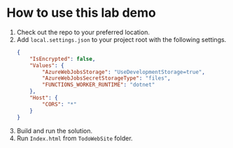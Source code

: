 # How to use this lab demo

1. Check out the repo to your preferred location.
2. Add `local.settings.json` to your project root with the following settings.
    ```json
    {
        "IsEncrypted": false,
        "Values": {
            "AzureWebJobsStorage": "UseDevelopmentStorage=true",
            "AzureWebJobsSecretStorageType": "files",
            "FUNCTIONS_WORKER_RUNTIME": "dotnet"
        },
        "Host": {
            "CORS": "*"
        }
    }
   ```
3. Build and run the solution.
4. Run `Index.html` from `TodoWebSite` folder.

